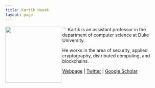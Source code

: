 ```yaml
---
title: Kartik Nayak
layout: page
---
```


<img align="left" width="175" height="175" src="../profile-kartik.jpg"> 
```
Kartik is an assistant professor in the 
department of computer science at Duke University. 

He works in the area of security, applied cryptography, distributed computing, and blockchains. 

[Webpage](https://users.cs.duke.edu/~kartik/) \| [Twitter](https://twitter.com/kartik1507) \| [Google Scholar](https://scholar.google.com/citations?user=JEyz8wEAAAAJ&hl=en)
```
